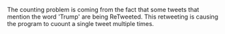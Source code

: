 The counting problem is coming from the fact that some tweets that mention the word 'Trump' are being ReTweeted. This retweeting is causing the program to cuount a single tweet multiple times.